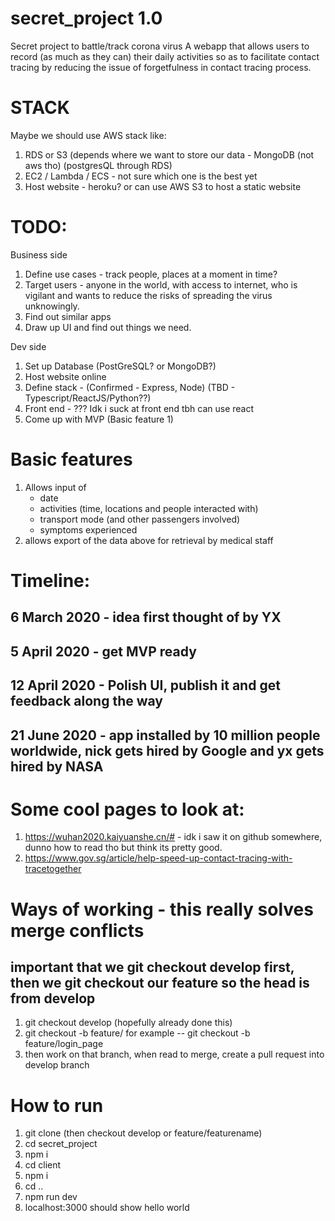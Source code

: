 # secret_project 1.0
Secret project to battle/track corona virus
A webapp that allows users to record (as much as they can) their daily activities so as to facilitate contact tracing by reducing the issue of forgetfulness in contact tracing process.

# STACK
Maybe we should use AWS stack like:
1. RDS or S3 (depends where we want to store our data - MongoDB (not aws tho) (postgresQL through RDS)
2. EC2 / Lambda / ECS - not sure which one is the best yet
3. Host website - heroku? or can use AWS S3 to host a static website



# TODO:
Business side
1. Define use cases - track people, places at a moment in time? 
2. Target users - anyone in the world, with access to internet, who is vigilant and wants to reduce the risks of spreading the virus unknowingly.
3. Find out similar apps
4. Draw up UI and find out things we need.

Dev side
1. Set up Database (PostGreSQL? or MongoDB?) 
2. Host website online
3. Define stack - (Confirmed - Express, Node) (TBD - Typescript/ReactJS/Python??)
4. Front end - ??? Idk i suck at front end tbh can use react
5. Come up with MVP (Basic feature 1)


# Basic features 
1. Allows input of 
   - date
   - activities (time, locations and people interacted with)
   - transport mode (and other passengers involved)
   - symptoms experienced
2. allows export of the data above for retrieval by medical staff


# Timeline:
6 March 2020 - idea first thought of by YX 
------
5 April 2020 - get MVP ready
------
12 April 2020 - Polish UI, publish it and get feedback along the way
------
21 June 2020 - app installed by 10 million people worldwide, nick gets hired by Google and yx gets hired by NASA
------

# Some cool pages to look at:
1. https://wuhan2020.kaiyuanshe.cn/# - idk i saw it on github somewhere, dunno how to read tho but think its pretty good.
2. https://www.gov.sg/article/help-speed-up-contact-tracing-with-tracetogether

# Ways of working - this really solves merge conflicts 
## important that we git checkout develop first, then we git checkout our feature so the head is from develop

1. git checkout develop (hopefully already done this)
2. git checkout -b feature/<feature-name>  for example -- git checkout -b feature/login_page
3. then work on that branch, when read to merge, create a pull request into develop branch

# How to run

1. git clone (then checkout develop or feature/featurename)
2. cd secret_project
3. npm i
4. cd client 
5. npm i
6. cd ..
7. npm run dev
8. localhost:3000 should show hello world
